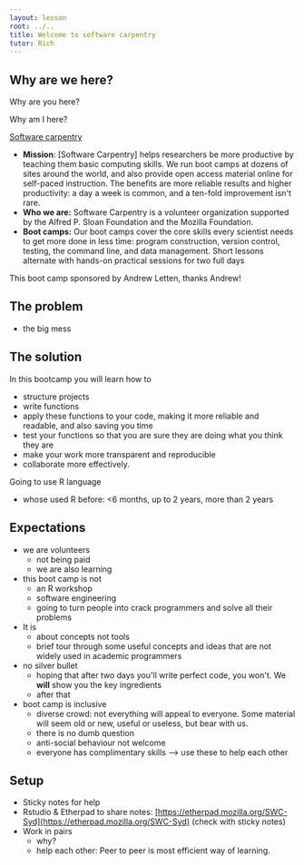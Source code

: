 ```yaml
---
layout: lesson
root: ../..
title: Welcome to software carpentry
tutor: Rich
---
```


## Why are we here?

Why are you here?

Why am I here?

<!-- Hype

- anyone can code: https://www.youtube.com/watch?v=qYZF6oIZtfc&list=PLzdnOPI1iJNe1WmdkMG-Ca8cLQpdEAL7Q
- Obama asks you to learn to code: https://www.youtube.com/watch?v=6XvmhE1J9PY&list=PLzdnOPI1iJNe1WmdkMG-Ca8cLQpdEAL7Q
- code, the new literacy: https://www.youtube.com/watch?v=MwLXrN0Yguk&list=PLzdnOPI1iJNe1WmdkMG-Ca8cLQpdEAL7Q
- what most schools don't teach: https://www.youtube.com/watch?v=nKIu9yen5nc&feature=c4-overview-vl&list=PLzdnOPI1iJNe1WmdkMG-Ca8cLQpdEAL7Q
- why I want to write nice R code: http://nicercode.github.io/blog/2013-04-05-why-nice-code/
 -->

[Software carpentry](http://www.software-carpentry.org/)

- **Mission**: [Software Carpentry] helps researchers be more productive by teaching them basic computing skills. We run boot camps at dozens of sites around the world, and also provide open access material online for self-paced instruction. The benefits are more reliable results and higher productivity: a day a week is common, and a ten-fold improvement isn't rare.
- **Who we are:** Software Carpentry is a volunteer organization supported by the Alfred P. Sloan Foundation and the Mozilla Foundation.
- **Boot camps:** Our boot camps cover the core skills every scientist needs to get more done in less time: program construction, version control, testing, the command line, and data management. Short lessons alternate with hands-on practical sessions for two full days

This boot camp sponsored by Andrew Letten, thanks Andrew!

## The problem

- the big mess

## The solution

In this bootcamp you will learn how to

- structure projects
- write functions
- apply these functions to your code, making it more reliable and readable, and also saving you time
- test your functions so that you are sure they are doing what you think they are
- make your work more transparent and reproducible
- collaborate more effectively.

Going to use R language

- whose used R before: <6 months, up to 2 years, more than 2 years

## Expectations

- we are volunteers
	- not being paid
	- we are also learning
- this boot camp is not
	- an R workshop
	- software engineering
	- going to turn people into crack programmers and solve all their problems
- It is
	- about concepts not tools
	- brief tour through some useful concepts and ideas that are not widely used in academic programmers
- no silver bullet
	- hoping that after two days you'll write perfect code, you won't. We **will** show you the key ingredients
	- after that
- boot camp is inclusive
	- diverse crowd: not everything will appeal to everyone.  Some material will seem old or new, useful or useless, but bear with us.
	- there is no dumb question
	- anti-social behaviour not welcome
	- everyone has complimentary skills --> use these to help each other

## Setup

- Sticky notes for help
- Rstudio & Etherpad to share notes: [https://etherpad.mozilla.org/SWC-Syd](https://etherpad.mozilla.org/SWC-Syd) (check with sticky notes)
- Work in pairs
	- why?
	- help each other: Peer to peer is most efficient way of learning.
